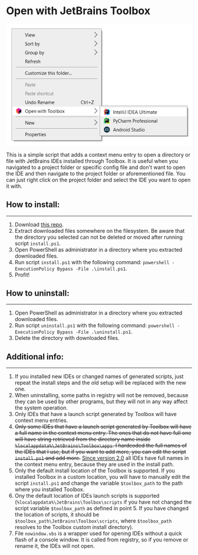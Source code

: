 # Open with JetBrains Toolbox

![Screenshot](screenshot.png)

This is a simple script that adds a context menu entry to open a directory or file with JetBrains IDEs installed through Toolbox. It is useful when you navigated to a project folder or specific config file and don't want to open the IDE and then navigate to the project folder or aforementioned file. You can just right click on the project folder and select the IDE you want to open it with.

## How to install:
___
1. Download [this repo](https://github.com/Pawloland/Open-with-Toolbox/archive/refs/heads/master.zip).
2. Extract downloaded files somewhere on the filesystem. Be aware that the directory you selected can not be deleted or moved after running script `install.ps1`.
3. Open PowerShell as administrator in a directory where you extracted downloaded files.
4. Run script `install.ps1` with the following command: `powershell -ExecutionPolicy Bypass -File .\install.ps1`.
5. Profit!

## How to uninstall:
___
1. Open PowerShell as administrator in a directory where you extracted downloaded files.
2. Run script `uninstall.ps1` with the following command: `powershell -ExecutionPolicy Bypass -File .\uninstall.ps1`.
3. Delete the directory with downloaded files.

## Additional info:
___
1. If you installed new IDEs or changed names of generated scripts, just repeat the install steps and the old setup will be replaced with the new one.
2. When uninstalling, some paths in registry will not be removed, because they can be used by other programs, but they will not in any way affect the system operation.
3. Only IDEs that have a launch script generated by Toolbox will have context menu entries.
4. ~~Only some IDEs that have a launch script generated by Toolbox will have a full name in the context menu entry. The ones that do not have full one will have string retrieved from the directory name inside `%localappdata%\JetBrains\Toolbox\apps`. I hardcoded the full names of the IDEs that I use, but if you want to add more, you can edit the script `install.ps1` and add more.~~ [Since version 2.0](https://blog.jetbrains.com/toolbox-app/2023/08/toolbox-app-2-0-overhauls-installations-and-updates/) all IDEs have full names in the context menu entry, because they are used in the install path. 
5. Only the default install location of the Toolbox is supported. If you installed Toolbox in a custom location, you will have to manually edit the script `install.ps1` and change the variable `$toolbox_path` to the path where you installed Toolbox.
6. Ony the default location of IDEs launch scripts is supported (`%localappdata%\JetBrains\Toolbox\scripts` if you have not changed the script variable `$toolbox_path` as defined in point 5. If you have changed the location of scripts, it should be `$toolbox_path\JetBrains\Toolbox\scripts`, where `$toolbox_path` resolves to the Toolbox custom install directory).
7. File `nowindow.vbs` is a wrapper used for opening IDEs without a quick flash of a console window. It is called from registry, so if you remove or rename it, the IDEs will not open.
